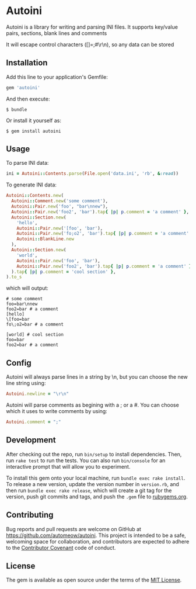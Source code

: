 # Autoini

Autoini is a library for writing and parsing INI files. It supports key/value pairs, sections, blank lines and comments

It will escape control characters ([]=;#\r\n), so any data can be stored

## Installation

Add this line to your application's Gemfile:

```ruby
gem 'autoini'
```

And then execute:

    $ bundle

Or install it yourself as:

    $ gem install autoini

## Usage

To parse INI data:
```ruby
ini = Autoini::Contents.parse(File.open('data.ini', 'rb', &:read))
```

To generate INI data:
```ruby
Autoini::Contents.new(
  Autoini::Comment.new('some comment'),
  Autoini::Pair.new('foo', "bar\nnew"),
  Autoini::Pair.new('foo2', 'bar').tap{ |p| p.comment = 'a comment' },
  Autoini::Section.new(
    'hello',
    Autoini::Pair.new('[foo', 'bar'),
    Autoini::Pair.new('fo;o2', 'bar').tap{ |p| p.comment = 'a comment' },
    Autoini::BlankLine.new
  ),
  Autoini::Section.new(
    'world',
    Autoini::Pair.new('foo', 'bar'),
    Autoini::Pair.new('foo2', 'bar').tap{ |p| p.comment = 'a comment' },
  ).tap{ |p| p.comment = 'cool section' },
).to_s
```
which will output:
```
# some comment
foo=bar\nnew
foo2=bar # a comment
[hello]
\[foo=bar
fo\;o2=bar # a comment

[world] # cool section
foo=bar
foo2=bar # a comment
```

## Config

Autoini will always parse lines in a string by \n, but you can choose the new line string using:
```ruby
Autoini.newline = "\r\n"
```

Autoini will parse comments as begining with a ; or a #. You can choose which it uses to write comments by using:
```ruby
Autoini.comment = ";"
```

## Development

After checking out the repo, run `bin/setup` to install dependencies. Then, run `rake test` to run the tests. You can also run `bin/console` for an interactive prompt that will allow you to experiment.

To install this gem onto your local machine, run `bundle exec rake install`. To release a new version, update the version number in `version.rb`, and then run `bundle exec rake release`, which will create a git tag for the version, push git commits and tags, and push the `.gem` file to [rubygems.org](https://rubygems.org).

## Contributing

Bug reports and pull requests are welcome on GitHub at https://github.com/automeow/autoini. This project is intended to be a safe, welcoming space for collaboration, and contributors are expected to adhere to the [Contributor Covenant](http://contributor-covenant.org) code of conduct.


## License

The gem is available as open source under the terms of the [MIT License](http://opensource.org/licenses/MIT).

